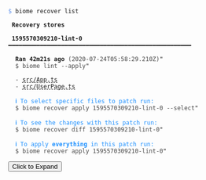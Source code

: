 <pre class="language-text collapsed collapsable"><code class="language-text"><span style="color: CornflowerBlue">$</span> biome recover list

<strong> Recovery stores </strong>

 <strong>1595570309210-lint-0</strong> ━━━━━━━━━━━━━━━━━━━━━━━━━━━━━━━━━━━━━━━━━━━━━━━━━━━━

  <strong>Ran </strong><strong>42m21s</strong><strong> ago</strong> <span style="opacity: 0.8;">(2020-07-24T05:58:29.210Z)</span>"
  <span style="opacity: 0.8;">$ biome lint --apply</span>"

  <span style="opacity: 0.8;">- </span><span style="text-decoration-style: dashed; text-decoration-line: underline;">src/App.ts</span>
  <span style="opacity: 0.8;">- </span><span style="text-decoration-style: dashed; text-decoration-line: underline;">src/UserPage.ts</span>

  <strong><span style="color: DodgerBlue;">ℹ </span></strong><span style="color: DodgerBlue;">To select specific files to patch run:</span>
  <span style="opacity: 0.8;">$ biome recover apply 1595570309210-lint-0 --select</span>"

  <strong><span style="color: DodgerBlue;">ℹ </span></strong><span style="color: DodgerBlue;">To see the changes with this patch run:</span>
  <span style="opacity: 0.8;">$ biome recover diff 1595570309210-lint-0</span>"

  <strong><span style="color: DodgerBlue;">ℹ </span></strong><span style="color: DodgerBlue;">To apply </span><span style="color: DodgerBlue;"><strong>everything</strong></span><span style="color: DodgerBlue;"> in this patch run:</span>
  <span style="opacity: 0.8;">$ biome recover apply 1595570309210-lint-0</span>"

</code><button aria-hidden="true" class="expand">Click to Expand</button></pre>
